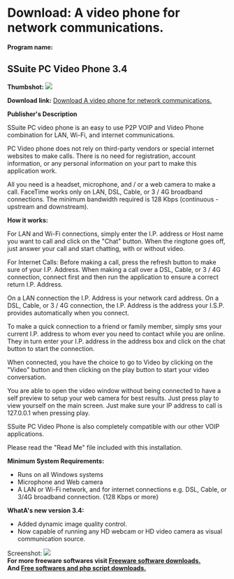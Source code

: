 # Download: A video phone for network communications.

**Program name:**

## SSuite PC Video Phone 3.4

  
**Thumbshot:** ![](http://www.freewarefiles.com/screenshot/ssuitep2pvidph3_md.jpg)   
  
**Download link:** [Download A video phone for network communications.](http://freesoftwares.boysofts.com/SSuite-Office-P2P-Video-Phone_program_58235.html)  
  


**Publisher's Description**  
  


SSuite PC video phone is an easy to use P2P VOIP and Video Phone combination for LAN, Wi-Fi, and internet communications. 

PC Video phone does not rely on third-party vendors or special internet websites to make calls. There is no need for registration, account information, or any personal information on your part to make this application work.

All you need is a headset, microphone, and / or a web camera to make a call. FaceTime works only on LAN, DSL, Cable, or 3 / 4G broadband connections. The minimum bandwidth required is 128 Kbps (continuous - upstream and downstream).

**How it works:**

For LAN and Wi-Fi connections, simply enter the I.P. address or Host name you want to call and click on the "Chat" button. When the ringtone goes off, just answer your call and start chatting, with or without video.

For Internet Calls: Before making a call, press the refresh button to make sure of your I.P. Address. When making a call over a DSL, Cable, or 3 / 4G connection, connect first and then run the application to ensure a correct return I.P. Address.

On a LAN connection the I.P. Address is your network card address. On a DSL, Cable, or 3 / 4G connection, the I.P. Address is the address your I.S.P. provides automatically when you connect.

To make a quick connection to a friend or family member, simply sms your current I.P. address to whom ever you need to contact while you are online. They in turn enter your I.P. address in the address box and click on the chat button to start the connection.

When connected, you have the choice to go to Video by clicking on the "Video" button and then clicking on the play button to start your video conversation.

You are able to open the video window without being connected to have a self preview to setup your web camera for best results. Just press play to view yourself on the main screen. Just make sure your IP address to call is 127.0.0.1 when pressing play.

SSuite PC Video Phone is also completely compatible with our other VOIP applications.

Please read the "Read Me" file included with this installation.

**Minimum System Requirements:**

  * Runs on all Windows systems 
  * Microphone and Web camera 
  * A LAN or Wi-Fi network, and for internet connections e.g. DSL, Cable, or 3/4G broadband connection. {128 Kbps or more} 

**WhatA's new version 3.4:**

  * Added dynamic image quality control. 
  * Now capable of running any HD webcam or HD video camera as visual communication source. 

  
  
Screenshot: ![](http://www.freewarefiles.com/screenshot/ssuitep2pvidph3.jpg)   
**For more freeware softwares visit [Freeware software downloads.](http://freesoftwares.boysofts.com/)**   
**And [Free softwares and php script downloads.](http://www.boysofts.com/)**
